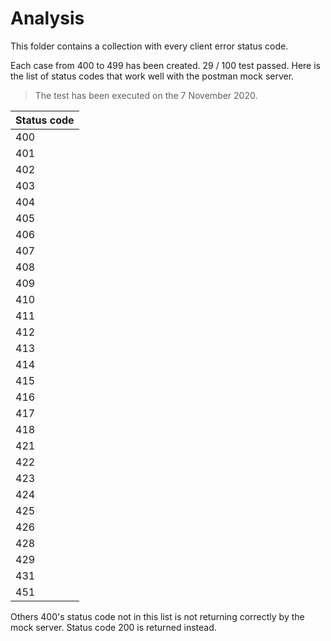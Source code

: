 # Analysis

This folder contains a collection with every client error status code. 

Each case from 400 to 499 has been created. 29 / 100 test passed. Here is the list of status codes that work well with the postman mock server. 

> The test has been executed on the 7 November 2020.

| Status code |
|-------------|
| 400         |
| 401         |
| 402         |
| 403         |
| 404         |
| 405         |
| 406         |
| 407         |
| 408         |
| 409         |
| 410         |
| 411         |
| 412         |
| 413         |
| 414         |
| 415         |
| 416         |
| 417         |
| 418         |
| 421         |
| 422         |
| 423         |
| 424         |
| 425         |
| 426         |
| 428         |
| 429         |
| 431         |
| 451         |

Others 400's status code not in this list is not returning correctly by the mock server. Status code 200 is returned instead.